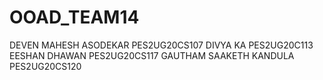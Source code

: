 # OOAD_TEAM14

DEVEN MAHESH ASODEKAR   PES2UG20CS107 
DIVYA KA                PES2UG20C113
EESHAN DHAWAN           PES2UG20CS117
GAUTHAM SAAKETH KANDULA PES2UG20CS120
